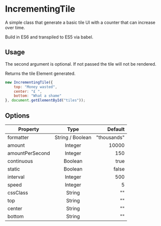 # IncrementingTile

A simple class that generate a basic tile UI with a counter that can increase over time.

Build in ES6 and transpiled to ES5 via babel.

## Usage

The second argument is optional. If not passed the tile will not be rendered.

Returns the tile Element generated.

```javascript
new IncrementingTile({
    top: "Money wasted",
    center: "£ ",
    bottom: "What a shame"
}, document.getElementById("tiles"));
```


## Options

| Property        | Type           | Default  |
| -------------- |:--------------:| --------:|
| formatter | String / Boolean | "thousands" |
| amount | Integer |  10000 |
| amountPerSecond | Integer | 150 |
| continuous | Boolean | true |
| static | Boolean | false |
| interval | Integer | 500 |
| speed | Integer | 5 |
| cssClass | String | "" |
| top | String | "" |
| center | String | "" |
| bottom | String | "" |